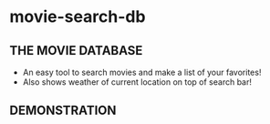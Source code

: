 # movie-search-db
 
## THE MOVIE DATABASE
- An easy tool to search movies and make a list of your favorites!
- Also shows weather of current location on top of search bar!

## DEMONSTRATION
